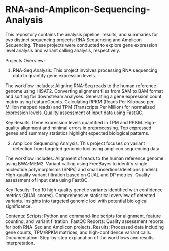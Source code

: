 # RNA-and-Amplicon-Sequencing-Analysis
This repository contains the analysis pipeline, results, and summaries for two distinct sequencing projects: RNA Sequencing and Amplicon Sequencing. These projects were conducted to explore gene expression level analysis and variant calling analysis, respectively.

Projects Overview:
1. RNA-Seq Analysis:
This project involves processing RNA sequencing data to quantify gene expression levels.

The workflow includes:
Aligning RNA-Seq reads to the human reference genome using HISAT2.
Converting alignment files from SAM to BAM format and sorting for downstream analyses.
Generating a gene expression count matrix using featureCounts.
Calculating RPKM (Reads Per Kilobase per Million mapped reads) and TPM (Transcripts Per Million) for normalized expression levels.
Quality assessment of input data using FastQC.

Key Results:
Gene expression levels quantified in TPM and RPKM.
High-quality alignment and minimal errors in preprocessing.
Top expressed genes and summary statistics highlight expected biological patterns.


2. Amplicon Sequencing Analysis:
This project focuses on variant detection from targeted genomic loci using amplicon sequencing data.

The workflow includes:
Alignment of reads to the human reference genome using BWA-MEM2.
Variant calling using FreeBayes to identify single nucleotide polymorphisms (SNPs) and small insertions/deletions (indels).
High-quality variant filtration based on QUAL and DP metrics.
Quality assessment of input data using FastQC.

Key Results:
Top 10 high-quality genetic variants identified with confidence metrics (QUAL scores).
Comprehensive statistical overview of detected variants.
Insights into targeted genomic loci with potential biological significance.


Contents:
Scripts: Python and command-line scripts for alignment, feature counting, and variant filtration.
FastQC Reports: Quality assessment reports for both RNA-Seq and Amplicon projects.
Results: Processed data including gene counts, TPM/RPKM matrices, and high-confidence variant calls.
Documentation: Step-by-step explanation of the workflows and results interpretation.

